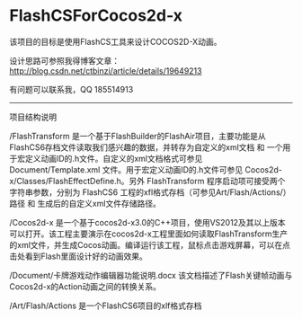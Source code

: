 FlashCSForCocos2d-x
===================

该项目的目标是使用FlashCS工具来设计COCOS2D-X动画。

设计思路可参照我得博客文章：http://blog.csdn.net/ctbinzi/article/details/19649213

有问题可以联系我，QQ 185514913

--------------------------------
项目结构说明

/FlashTransform 是一个基于FlashBuilder的FlashAir项目，主要功能是从FlashCS6存档文件读取我们感兴趣的数据，并转存为自定义的xml文档 和 一个用于宏定义动画ID的.h文件。自定义的xml文档格式可参见 Document/Template.xml 文件。用于宏定义动画ID的.h文件可参见 Cocos2d-x/Classes/FlashEffectDefine.h。另外 FlashTransform 程序启动项可接受两个字符串参数，分别为 FlashCS6 工程的xfl格式存档（可参见Art/Flash/Actions/）路径 和 生成后的自定义xml文件存储路径。

/Cocos2d-x 是一个基于cocos2d-x3.0的C++项目，使用VS2012及其以上版本可以打开。该工程主要演示在cocos2d-x工程里面如何读取FlashTransform生产的xml文件，并生成Cocos动画。编译运行该工程，鼠标点击游戏屏幕，可以在点击处看到Flash里面设计好的动画效果。

/Document/卡牌游戏动作编辑器功能说明.docx 该文档描述了Flash关键帧动画与Cocos2d-x的Action动画之间的转换关系。

/Art/Flash/Actions 是一个FlashCS6项目的xlf格式存档
